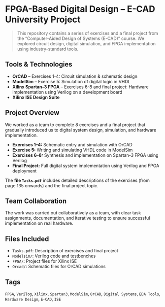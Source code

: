 # FPGA-Based Digital Design – E-CAD University Project

> This repository contains a series of exercises and a final project from the “Computer-Aided Design of Systems (E-CAD)” course. We explored circuit design, digital simulation, and FPGA implementation using industry-standard tools.

## Tools & Technologies
-  **OrCAD** – Exercises 1-4: Circuit simulation & schematic design
-  **ModelSim** – Exercise 5: Simulation of digital logic in VHDL
-  **Xilinx Spartan-3 FPGA** – Exercises 6-8 and final project: Hardware implementation using Verilog on a development board
-  **Xilinx ISE Design Suite**

## Project Overview

We worked as a team to complete 8 exercises and a final project that gradually introduced us to digital system design, simulation, and hardware implementation.

- **Exercises 1–4:** Schematic entry and simulation with OrCAD
- **Exercise 5:** Writing and simulating VHDL code in ModelSim
- **Exercises 6–8:** Synthesis and implementation on Spartan-3 FPGA using Verilog
- **Final Project:** Full digital system implementation using Verilog and FPGA deployment

The **file `Tasks.pdf`** includes detailed descriptions of the exercises (from page 135 onwards) and the final project topic.

## Team Collaboration
The work was carried out collaboratively as a team, with clear task assignments, documentation, and iterative testing to ensure successful implementation on real hardware.

## Files Included
- `Tasks.pdf`: Description of exercises and final project
- `Modelsim/`: Verilog code and testbenches
- `FPGA/`: Project files for Xilinx ISE
- `Orcad/`: Schematic files for OrCAD simulations

## Tags
`FPGA`, `Verilog`, `Xilinx`, `Spartan3`, `ModelSim`, `OrCAD`, `Digital Systems`, `EDA Tools`, `Hardware Design`, `E-CAD`, `ISE`


